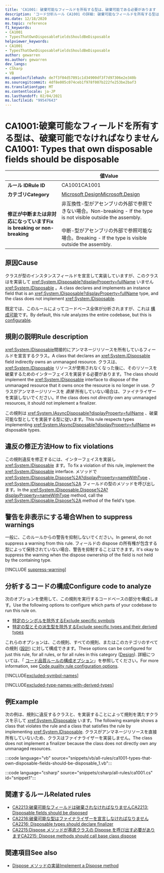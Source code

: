 ```yaml
---
title: 'CA1001: 破棄可能なフィールドを所有する型は、破棄可能である必要があります (コード分析)'
description: 'コード分析ルール CA1001 の詳細: 破棄可能なフィールドを所有する型は、破棄可能である必要があります'
ms.date: 12/18/2020
ms.topic: reference
f1_keywords:
- CA1001
- TypesThatOwnDisposableFieldsShouldBeDisposable
helpviewer_keywords:
- CA1001
- TypesThatOwnDisposableFieldsShouldBeDisposable
author: gewarren
ms.author: gewarren
dev_langs:
- CSharp
- VB
ms.openlocfilehash: de7f3f04d57091c1d34900df3f7d97306e2e340b
ms.sourcegitcommit: 4df8e005c074ceb1f978f007b222fe253be2baf3
ms.translationtype: MT
ms.contentlocale: ja-JP
ms.lasthandoff: 02/04/2021
ms.locfileid: "99547643"
---
```

# <a name="ca1001-types-that-own-disposable-fields-should-be-disposable"></a><span data-ttu-id="dd138-103">CA1001:破棄可能なフィールドを所有する型は、破棄可能でなければなりません</span><span class="sxs-lookup"><span data-stu-id="dd138-103">CA1001: Types that own disposable fields should be disposable</span></span>

| | <span data-ttu-id="dd138-104">値</span><span class="sxs-lookup"><span data-stu-id="dd138-104">Value</span></span> |
|-|-|
| <span data-ttu-id="dd138-105">**ルール ID**</span><span class="sxs-lookup"><span data-stu-id="dd138-105">**Rule ID**</span></span> |<span data-ttu-id="dd138-106">CA1001</span><span class="sxs-lookup"><span data-stu-id="dd138-106">CA1001</span></span>|
| <span data-ttu-id="dd138-107">**カテゴリ**</span><span class="sxs-lookup"><span data-stu-id="dd138-107">**Category**</span></span> |[<span data-ttu-id="dd138-108">Microsoft Design</span><span class="sxs-lookup"><span data-stu-id="dd138-108">Microsoft.Design</span></span>](design-warnings.md)|
| <span data-ttu-id="dd138-109">**修正が中断または非対応になっています**</span><span class="sxs-lookup"><span data-stu-id="dd138-109">**Fix is breaking or non-breaking**</span></span> |<span data-ttu-id="dd138-110">非互換性-型がアセンブリの外部で参照できない場合。</span><span class="sxs-lookup"><span data-stu-id="dd138-110">Non-breaking - If the type is not visible outside the assembly.</span></span><br/><br/><span data-ttu-id="dd138-111">中断-型がアセンブリの外部で参照可能な場合。</span><span class="sxs-lookup"><span data-stu-id="dd138-111">Breaking - If the type is visible outside the assembly.</span></span>|

## <a name="cause"></a><span data-ttu-id="dd138-112">原因</span><span class="sxs-lookup"><span data-stu-id="dd138-112">Cause</span></span>

<span data-ttu-id="dd138-113">クラスが型のインスタンスフィールドを宣言して実装していますが、このクラスはを実装して <xref:System.IDisposable?displayProperty=fullName> いません <xref:System.IDisposable> 。</span><span class="sxs-lookup"><span data-stu-id="dd138-113">A class declares and implements an instance field that is an <xref:System.IDisposable?displayProperty=fullName> type, and the class does not implement <xref:System.IDisposable>.</span></span>

<span data-ttu-id="dd138-114">既定では、このルールによってコードベース全体が分析されますが、これは [構成可能](#configure-code-to-analyze)です。</span><span class="sxs-lookup"><span data-stu-id="dd138-114">By default, this rule analyzes the entire codebase, but this is [configurable](#configure-code-to-analyze).</span></span>

## <a name="rule-description"></a><span data-ttu-id="dd138-115">規則の説明</span><span class="sxs-lookup"><span data-stu-id="dd138-115">Rule description</span></span>

<span data-ttu-id="dd138-116"><xref:System.IDisposable>間接的にアンマネージリソースを所有しているフィールドを宣言するクラス。</span><span class="sxs-lookup"><span data-stu-id="dd138-116">A class that declares an <xref:System.IDisposable> field indirectly owns an unmanaged resource.</span></span> <span data-ttu-id="dd138-117">クラスは、 <xref:System.IDisposable> リソースが使用されなくなった後に、そのリソースを破棄するためのインターフェイスを実装する必要があります。</span><span class="sxs-lookup"><span data-stu-id="dd138-117">The class should implement the <xref:System.IDisposable> interface to dispose of the unmanaged resource that it owns once the resource is no longer in use.</span></span> <span data-ttu-id="dd138-118">クラスがアンマネージリソースを *直接* 所有していない場合は、ファイナライザーを実装しないでください。</span><span class="sxs-lookup"><span data-stu-id="dd138-118">If the class does not *directly* own any unmanaged resources, it should not implement a finalizer.</span></span>

<span data-ttu-id="dd138-119">この規則は <xref:System.IAsyncDisposable?displayProperty=fullName> 、破棄可能な型としてを実装する型に従います。</span><span class="sxs-lookup"><span data-stu-id="dd138-119">This rule respects types implementing <xref:System.IAsyncDisposable?displayProperty=fullName> as disposable types.</span></span>

## <a name="how-to-fix-violations"></a><span data-ttu-id="dd138-120">違反の修正方法</span><span class="sxs-lookup"><span data-stu-id="dd138-120">How to fix violations</span></span>

<span data-ttu-id="dd138-121">この規則違反を修正するには、インターフェイスを実装し <xref:System.IDisposable> ます。</span><span class="sxs-lookup"><span data-stu-id="dd138-121">To fix a violation of this rule, implement the <xref:System.IDisposable> interface.</span></span> <span data-ttu-id="dd138-122">メソッドで <xref:System.IDisposable.Dispose%2A?displayProperty=nameWithType> 、 <xref:System.IDisposable.Dispose%2A> フィールドの型のメソッドを呼び出します。</span><span class="sxs-lookup"><span data-stu-id="dd138-122">In the <xref:System.IDisposable.Dispose%2A?displayProperty=nameWithType> method, call the <xref:System.IDisposable.Dispose%2A> method of the field's type.</span></span>

## <a name="when-to-suppress-warnings"></a><span data-ttu-id="dd138-123">警告を非表示にする場合</span><span class="sxs-lookup"><span data-stu-id="dd138-123">When to suppress warnings</span></span>

<span data-ttu-id="dd138-124">一般に、このルールからの警告を抑制しないでください。</span><span class="sxs-lookup"><span data-stu-id="dd138-124">In general, do not suppress a warning from this rule.</span></span> <span data-ttu-id="dd138-125">フィールドの dispose の所有権が包含する型によって保持されていない場合、警告を抑制することはできます。</span><span class="sxs-lookup"><span data-stu-id="dd138-125">It's okay to suppress the warning when the dispose ownership of the field is not held by the containing type.</span></span>

[!INCLUDE [suppress-warning](../../../../includes/code-analysis/suppress-warning.md)]

## <a name="configure-code-to-analyze"></a><span data-ttu-id="dd138-126">分析するコードの構成</span><span class="sxs-lookup"><span data-stu-id="dd138-126">Configure code to analyze</span></span>

<span data-ttu-id="dd138-127">次のオプションを使用して、この規則を実行するコードベースの部分を構成します。</span><span class="sxs-lookup"><span data-stu-id="dd138-127">Use the following options to configure which parts of your codebase to run this rule on.</span></span>

- [<span data-ttu-id="dd138-128">特定のシンボルを除外する</span><span class="sxs-lookup"><span data-stu-id="dd138-128">Exclude specific symbols</span></span>](#exclude-specific-symbols)
- [<span data-ttu-id="dd138-129">特定の型とその派生型を除外する</span><span class="sxs-lookup"><span data-stu-id="dd138-129">Exclude specific types and their derived types</span></span>](#exclude-specific-types-and-their-derived-types)

<span data-ttu-id="dd138-130">これらのオプションは、この規則、すべての規則、またはこのカテゴリのすべての規則 ([設計](design-warnings.md)) に対して構成できます。</span><span class="sxs-lookup"><span data-stu-id="dd138-130">These options can be configured for just this rule, for all rules, or for all rules in this category ([Design](design-warnings.md)).</span></span> <span data-ttu-id="dd138-131">詳細については、「 [コード品質ルールの構成オプション](../code-quality-rule-options.md)」を参照してください。</span><span class="sxs-lookup"><span data-stu-id="dd138-131">For more information, see [Code quality rule configuration options](../code-quality-rule-options.md).</span></span>

[!INCLUDE[excluded-symbol-names](~/includes/code-analysis/excluded-symbol-names.md)]

[!INCLUDE[excluded-type-names-with-derived-types](~/includes/code-analysis/excluded-type-names-with-derived-types.md)]

## <a name="example"></a><span data-ttu-id="dd138-132">例</span><span class="sxs-lookup"><span data-stu-id="dd138-132">Example</span></span>

<span data-ttu-id="dd138-133">次の例は、規則に違反するクラスと、を実装することによって規則を満たすクラスを示して <xref:System.IDisposable> います。</span><span class="sxs-lookup"><span data-stu-id="dd138-133">The following example shows a class that violates the rule and a class that satisfies the rule by implementing <xref:System.IDisposable>.</span></span> <span data-ttu-id="dd138-134">クラスがアンマネージリソースを直接所有していないため、クラスはファイナライザーを実装しません。</span><span class="sxs-lookup"><span data-stu-id="dd138-134">The class does not implement a finalizer because the class does not directly own any unmanaged resources.</span></span>

:::code language="vb" source="snippets/vb/all-rules/ca1001-types-that-own-disposable-fields-should-be-disposable_1.vb":::

:::code language="csharp" source="snippets/csharp/all-rules/ca1001.cs" id="snippet1":::

## <a name="related-rules"></a><span data-ttu-id="dd138-135">関連するルール</span><span class="sxs-lookup"><span data-stu-id="dd138-135">Related rules</span></span>

- [<span data-ttu-id="dd138-136">CA2213:破棄可能なフィールドは破棄されなければなりません</span><span class="sxs-lookup"><span data-stu-id="dd138-136">CA2213: Disposable fields should be disposed</span></span>](ca2213.md)
- [<span data-ttu-id="dd138-137">CA2216:破棄可能な型はファイナライザーを宣言しなければなりません</span><span class="sxs-lookup"><span data-stu-id="dd138-137">CA2216: Disposable types should declare finalizer</span></span>](ca2216.md)
- [<span data-ttu-id="dd138-138">CA2215:Dispose メソッドが基底クラスの Dispose を呼び出す必要があります</span><span class="sxs-lookup"><span data-stu-id="dd138-138">CA2215: Dispose methods should call base class dispose</span></span>](ca2215.md)

## <a name="see-also"></a><span data-ttu-id="dd138-139">関連項目</span><span class="sxs-lookup"><span data-stu-id="dd138-139">See also</span></span>

- [<span data-ttu-id="dd138-140">Dispose メソッドの実装</span><span class="sxs-lookup"><span data-stu-id="dd138-140">Implement a Dispose method</span></span>](../../../standard/garbage-collection/implementing-dispose.md)
